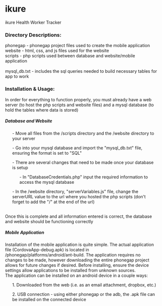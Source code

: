 # ikure
ikure Health Worker Tracker

<h3>Directory Descriptions: </h3>
phonegap - phonegap project files used to create the mobile application <br>
website - html, css, and js files used for the website <br>
scripts - php scripts used between database and website/mobile application <br>
<br>
mysql_db.txt - includes the sql queries needed to build necessary tables for app to work <br>

<h3>Installation & Usage: </h3>
In order for everything to function properly, you must already have a web server (to host the php scripts and website files) and a mysql database (to hold the tables where data is stored)<br>
<h5>Database and Website</h5>
<ul> - Move all files from the /scripts directory and the /website directory to your server</ul>
<ul> - Go into your mysql database and import the "mysql_db.txt" file, ensuring the format is set to "SQL"</ul>
<ul> - There are several changes that need to be made once your database is setup</ul>
<ul><ul>    - In "DatabaseCredentials.php" input the required information to access the mysql database</ul></ul>
<ul>    - In the /website directory, "serverVariables.js" file, change the serverURL value to the url where you hosted the php scripts (don't forget to add the "/" at the end of the url)</ul>
<br>
Once this is complete and all information entered is correct, the database and website should be functioning correctly <br>

<h5>Mobile Application</h5>
Installation of the mobile application is quite simple.  The actual application file (CordovaApp-debug.apk) is located in /phonegap/platforms/android/ant-build.  The application requires no changes to be made, however downloading the entire phonegap project allows for future changes if desired.  Before installing, ensure the device settings allow applications to be installed from unknown sources.<br>
The application can be installed on an android device in a couple ways:<br>
<ol>1. Downloaded from the web (i.e. as an email attachment, dropbox, etc.)</ol>
<ol>2. USB connection - using either phonegap or the adb, the .apk file can be installed on the connected device</ol>


